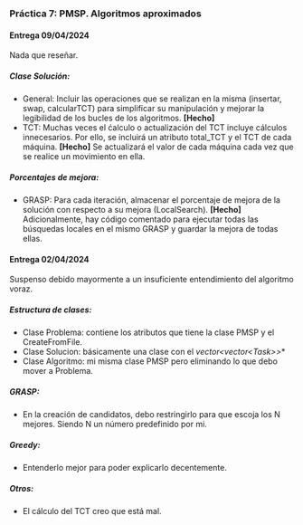 ### Práctica 7: PMSP. Algoritmos aproximados

#### Entrega 09/04/2024
Nada que reseñar.

##### Clase Solución:
* General: Incluir las operaciones que se realizan en la misma (insertar, swap, calcularTCT) para simplificar su manipulación y mejorar la legibilidad de los bucles de los algoritmos. **[Hecho]**
* TCT: Muchas veces el ćalculo o actualización del TCT incluye cálculos innecesarios. Por ello, se incluirá un atributo total_TCT y el TCT de cada máquina. **[Hecho]** Se actualizará el valor de cada máquina cada vez que se realice un movimiento en ella.

##### Porcentajes de mejora:
* GRASP: Para cada iteración, almacenar el porcentaje de mejora de la solución con respecto a su mejora (LocalSearch). **[Hecho]** Adicionalmente, hay código comentado para ejecutar todas las búsquedas locales en el mismo GRASP y guardar la mejora de todas ellas.




#### Entrega 02/04/2024
Suspenso debido mayormente a un insuficiente entendimiento del algoritmo voraz.

##### Estructura de clases:
* Clase Problema: contiene los atributos que tiene la clase PMSP y el CreateFromFile.
* Clase Solucion: básicamente una clase con el **vector<vector<Task*>>**
* Clase Algoritmo: mi misma clase PMSP pero eliminando lo que debo mover a Problema.

##### GRASP:
* En la creación de candidatos, debo restringirlo para que escoja los N mejores. Siendo N un número predefinido por mi.

##### Greedy:
* Entenderlo mejor para poder explicarlo decentemente.

##### Otros:
* El cálculo del TCT creo que está mal.